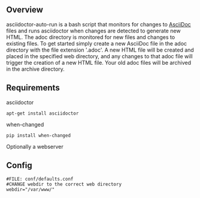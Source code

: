## Overview
asciidoctor-auto-run is a bash script that monitors for changes to [AsciiDoc](http://asciidoctor.org/docs/what-is-asciidoc/) files and runs asciidoctor when changes are detected to generate new HTML.
The adoc directory is monitored for new files and changes to existing files. To get started simply create a new AsciiDoc file in the adoc directory with the file extension '.adoc'. A new HTML file will be created and placed in the specified web directory, and any changes to that adoc file will trigger the creation of a new HTML file. Your old adoc files will be archived in the archive directory. 

## Requirements
asciidoctor  

`apt-get install asciidoctor`

when-changed

`pip install when-changed`

Optionally a webserver

## Config
```
#FILE: conf/defaults.conf
#CHANGE webdir to the correct web directory 
webdir="/var/www/"
```
